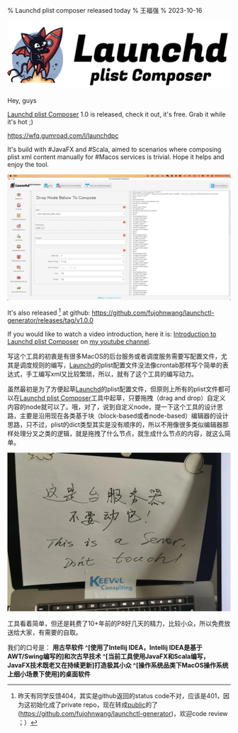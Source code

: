 % Launchd plist composer released today
% 王福强
% 2023-10-16

![](images/2023-10-16-14-31-06.jpg)

Hey, guys

[Launchd plist Composer](https://wfq.gumroad.com/l/launchdpc) 1.0 is released, check it out, it's free. Grab it while it's hot ;)

<https://wfq.gumroad.com/l/launchdpc>

It's build with #JavaFX and #Scala, aimed to scenarios where composing plist xml content manually for #Macos services is trivial. Hope it helps and enjoy the tool.

![](images/launchd-plist-composer-screenshot.jpg)

It's also released [^1] at github: <https://github.com/fujohnwang/launchctl-generator/releases/tag/v1.0.0> 

[^1]: 昨天有同学反馈404，其实是github返回的status code不对，应该是401，因为这初始化成了private repo，现在转成[public](https://github.com/fujohnwang/launchctl-generator)的了(<https://github.com/fujohnwang/launchctl-generator>)，欢迎code review ；）

If you would like to watch a video introduction, here it is: [Introduction to Launchd plist Composer](https://youtu.be/gfRS-es2UH4) on [my youtube channel](https://www.youtube.com/@afoo).


写这个工具的初衷是有很多MacOS的后台服务或者调度服务需要写配置文件，尤其是调度规则的编写，[Launchd](https://jiagoubaike.com/posts/launchd/)的plist配置文件没法像crontab那样写个简单的表达式，手工编写xml又比较繁琐，所以，就有了这个工具的编写动力。

虽然最初是为了方便起草[Launchd](https://jiagoubaike.com/posts/launchd/)的plist配置文件，但原则上所有的plist文件都可以在[Launchd plist Composer](https://wfq.gumroad.com/l/launchdpc)工具中起草，只要拖拽（drag and drop）自定义内容的node就可以了。哦，对了，说到自定义node，提一下这个工具的设计思路，主要是沿用现在各类基于块（block-based或者node-based）编辑器的设计思路，只不过，plist的dict类型其实是没有顺序的，所以不用像很多类似编辑器那样处理分叉之类的逻辑，就是拖拽了什么节点，就生成什么节点的内容，就这么简单。

![](images/MAC_AS_SERVER.jpg)

工具看着简单，但还是耗费了10+年前的P8好几天的精力，比较小众，所以免费放送给大家，有需要的自取。 

我们的口号是： **用古早软件 ^[使用了Intellij IDEA，Intellij IDEA是基于AWT/Swing编写的]和次古早技术 ^[当前工具使用JavaFX和Scala编写，JavaFX技术既老又在持续更新]打造极其小众 ^[操作系统品类下MacOS操作系统上细小场景下使用]的桌面软件**


